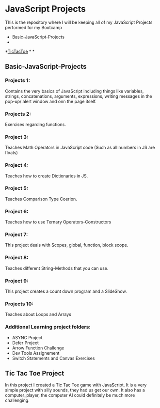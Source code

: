 # JavaScript Projects

This is the repository where I will be keeping all of my JavaScript Projects performed for my Bootcamp
* [Basic-JavaScript-Projects](Basic-JavaScript-Projects)
* 
*[TicTacToe](TicTacToe)
*
*


## Basic-JavaScript-Projects
### Projects 1: 
Contains the very basics of JavaScript including things like variables, strings, concatenations,
arguments, expressions, writing messages in the pop-up/ alert window and onn the page itself.

### Projects 2: 
Exercises regarding functions.

### Project 3: 
Teaches Math Operators in JavaScript code (Such as all numbers in JS are floats)

### Project 4:
Teaches how to create Dictionaries in JS.

### Project 5:
Teaches Comparison Type Coerion.

### Project 6:
Teaches how to use Ternary Operators-Constructors

### Project 7:
This project deals with Scopes, global, function, block scope.

### Project 8:
Teaches different String-Methods that you can use.

### Project 9:
This project creates a count down program and a SlideShow.

### Projects 10:
Teaches about Loops and Arrays

### Additional Learning project folders:
* ASYNC Project
* Defer Project
* Arrow Function Challenge
* Dev Tools Assignement
* Switch Statements and Canvas Exercises

## Tic Tac Toe Project
In this project I created a Tic Tac Toe game with JavaScript. It is a very simple project with silly sounds, they had us get our own. 
It also has a computer_player, the computer AI could definitely be much more challenging.





